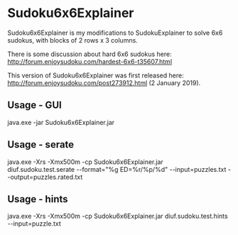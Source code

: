 # Sudoku6x6Explainer

Sudoku6x6Explainer is my modifications to SudokuExplainer to solve 6x6 sudokus, with blocks of 2 rows x 3 columns.

There is some discussion about hard 6x6 sudokus here: http://forum.enjoysudoku.com/hardest-6x6-t35607.html

This version of Sudoku6x6Explainer was first released here: http://forum.enjoysudoku.com/post273912.html (2 January 2019).

## Usage - GUI

  java.exe -jar Sudoku6x6Explainer.jar

## Usage - serate

 java.exe -Xrs -Xmx500m -cp Sudoku6x6Explainer.jar diuf.sudoku.test.serate --format="%g ED=%r/%p/%d" --input=puzzles.txt --output=puzzles.rated.txt

## Usage - hints

  java.exe -Xrs -Xmx500m -cp Sudoku6x6Explainer.jar diuf.sudoku.test.hints --input=puzzle.txt

